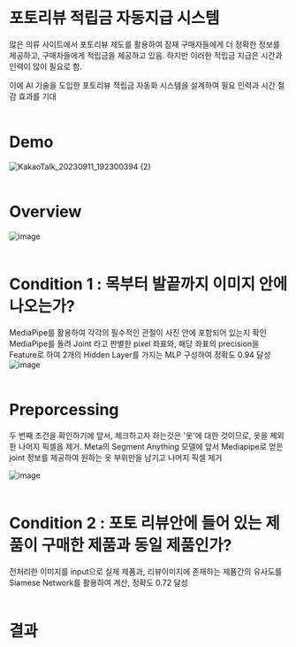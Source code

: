 # 포토리뷰 적립금 자동지급 시스템 
많은 의류 사이트에서 포토리뷰 제도를 활용하여 잠재 구매자들에게 더 정확한 정보를 제공하고, 구매자들에게 적립금을 제공하고 있음. 하지만 이러한 적립금 지급은 시간과 인력이 많이 필요로 함.  

이에 AI 기술을 도입한 포토리뷰 적립금 자동화 시스템을 설계하여 필요 인력과 시간 절감 효과를 기대
<br>
<br>

# Demo
![KakaoTalk_20230911_192300394 (2)](https://github.com/taemin-steve/Automatic-reserve-payment-system/assets/75752289/aecf3a8f-4320-4414-bb98-1e80fdb3e99c)
<br>
<br>

# Overview
![image](https://github.com/taemin-steve/taemin-steve/assets/75752289/e56c6c72-288b-4a8c-bd05-b5c2f3f2a632)
<br>
<br>

# Condition 1 : 목부터 발끝까지 이미지 안에 나오는가?
MediaPipe를 활용하여 각각의 필수적인 관절이 사진 안에 포함되어 있는지 확인  
MediaPipe를 돌려 Joint 라고 판별한 pixel 좌표와, 해당 좌표의 precision을 Feature로 하여 2개의 Hidden Layer를 가지는 MLP 구성하여 정확도 0.94 달성
![image](https://github.com/taemin-steve/taemin-steve/assets/75752289/b77bc19d-dd67-431b-ac25-41b0069e9a22)
<br>
<br>

# Preporcessing 
두 번째 조건을 확인하기에 앞서, 체크하고자 하는것은 '옷'에 대한 것이므로, 옷을 제외한 나머지 픽셀을 제거.
Meta의 Segment Anything 모델에 앞서 Mediapipe로 얻은 joint 정보를 제공하여 원하는 옷 부위만을 남기고 나머지 픽셀 제거 

![image](https://github.com/taemin-steve/Automatic-reserve-payment-system/assets/75752289/27bb9882-0a97-4a2e-b95d-b41c98defdc4)
<br>
<br>

# Condition 2 : 포토 리뷰안에 들어 있는 제품이 구매한 제품과 동일 제품인가?
전처리한 이미지를 input으로 실제 제품과, 리뷰이미지에 존재하는 제품간의 유사도를 Siamese Network를 활용하여 계산, 정확도 0.72 달성 
<br>
<br>

# 결과
